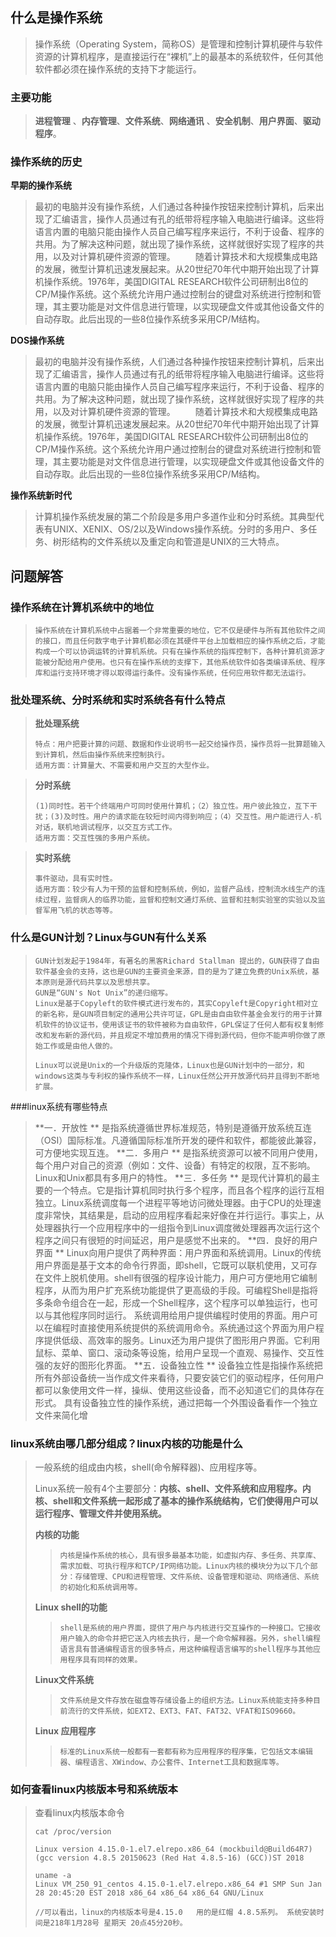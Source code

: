 ## 什么是操作系统

> 操作系统（Operating System，简称OS）是管理和控制计算机硬件与软件资源的计算机程序，是直接运行在“裸机”上的最基本的系统软件，任何其他软件都必须在操作系统的支持下才能运行。

### 主要功能

> **进程管理** 、**内存管理**、**文件系统**、**网络通讯** 、**安全机制**、**用户界面**、**驱动程序**。

### 操作系统的历史

**早期的操作系统**

> 最初的电脑并没有操作系统，人们通过各种操作按钮来控制计算机，后来出现了汇编语言，操作人员通过有孔的纸带将程序输入电脑进行编译。这些将语言内置的电脑只能由操作人员自己编写程序来运行，不利于设备、程序的共用。为了解决这种问题，就出现了操作系统，这样就很好实现了程序的共用，以及对计算机硬件资源的管理。
> 　　随着计算技术和大规模集成电路的发展，微型计算机迅速发展起来。从20世纪70年代中期开始出现了计算机操作系统。1976年，美国DIGITAL RESEARCH软件公司研制出8位的CP/M操作系统。这个系统允许用户通过控制台的键盘对系统进行控制和管理，其主要功能是对文件信息进行管理，以实现硬盘文件或其他设备文件的自动存取。此后出现的一些8位操作系统多采用CP/M结构。

**DOS操作系统**

> 最初的电脑并没有操作系统，人们通过各种操作按钮来控制计算机，后来出现了汇编语言，操作人员通过有孔的纸带将程序输入电脑进行编译。这些将语言内置的电脑只能由操作人员自己编写程序来运行，不利于设备、程序的共用。为了解决这种问题，就出现了操作系统，这样就很好实现了程序的共用，以及对计算机硬件资源的管理。
> 　　随着计算技术和大规模集成电路的发展，微型计算机迅速发展起来。从20世纪70年代中期开始出现了计算机操作系统。1976年，美国DIGITAL RESEARCH软件公司研制出8位的CP/M操作系统。这个系统允许用户通过控制台的键盘对系统进行控制和管理，其主要功能是对文件信息进行管理，以实现硬盘文件或其他设备文件的自动存取。此后出现的一些8位操作系统多采用CP/M结构。

**操作系统新时代**

> 计算机操作系统发展的第二个阶段是多用户多道作业和分时系统。其典型代表有UNIX、XENIX、OS/2以及Windows操作系统。分时的多用户、多任务、树形结构的文件系统以及重定向和管道是UNIX的三大特点。

## 问题解答

### 操作系统在计算机系统中的地位

> ```
> 操作系统在计算机系统中占据着一个非常重要的地位，它不仅是硬件与所有其他软件之间的接口，而且任何数字电子计算机都必须在其硬件平台上加载相应的操作系统之后，才能构成一个可以协调运转的计算机系统。只有在操作系统的指挥控制下，各种计算机资源才能被分配给用户使用。也只有在操作系统的支撑下，其他系统软件如各类编译系统、程序库和运行支持环境才得以取得运行条件。没有操作系统，任何应用软件都无法运行。
> ```

### 批处理系统、分时系统和实时系统各有什么特点

> **批处理系统**
>
> ```
> 特点：用户把要计算的问题、数据和作业说明书一起交给操作员，操作员将一批算题输入到计算机，然后由操作系统来控制执行。 
> 适用方面：计算量大、不需要和用户交互的大型作业。
> ```

> **分时系统**
>
> ~~~
> (1)同时性。若干个终端用户可同时使用什算机；（2）独立性。用户彼此独立，互下干扰；(3)及时性。用户的请求能在较短时间内得到响应；（4）交互性。用户能进行人-机对话，联机地调试程序，以交互方式工作。 
> 适用方面：交互性强的多用户系统。 
> ~~~

> **实时系统**
>
> ~~~
> 事件驱动，具有实时性。
> 适用方面：较少有人为干预的监督和控制系统，例如，监督产品线，控制流水线生产的连续过程，监督病人的临界功能，监督和控制文通灯系统、监督和拄制实验室的实验以及监督军用飞机的状态等等。
> ~~~

### 什么是GUN计划？Linux与GUN有什么关系

> ~~~
> GUN计划发起于1984年，有著名的黑客Richard Stallman 提出的，GUN获得了自由软件基金会的支持，这也是GUN的主要资金来源，目的是为了建立免费的Unix系统，基本原则是源代码共享以及思想共享。
> GUN是“GUN's Not Unix”的递归缩写。
> Linux是基于Copyleft的软件模式进行发布的，其实Copyleft是Copyright相对立的新名称，是GUN项目制定的通用公共许可证，GPL是由自由软件基金会发行的用于计算机软件的协议证书，使用该证书的软件被称为自由软件，GPL保证了任何人都有权复制修改和发布新的源代码，并且规定不增加费用的情况下得到源代码，但你不能声明你做了原始工作或是由他人做的。
>
> Linux可以说是Unix的一个升级版的克隆体，Linux也是GUN计划中的一部分，和windows这类与专利权的操作系统不一样，Linux任然公开开放源代码并且得到不断地扩展。
> ~~~

###linux系统有哪些特点

> **一．开放性 **
> ​	是指系统遵循世界标准规范，特别是遵循开放系统互连（OSI）国际标准。凡遵循国际标准所开发的硬件和软件，都能彼此兼容，可方便地实现互连。
> **二．多用户 **
> ​	是指系统资源可以被不同用户使用，每个用户对自己的资源（例如：文件、设备）有特定的权限，互不影响。Linux和Unix都具有多用户的特性。
> **三．多任务 **
> ​	是现代计算机的最主要的一个特点。它是指计算机同时执行多个程序，而且各个程序的运行互相独立。Linux系统调度每一个进程平等地访问微处理器。由于CPU的处理速度非常快，其结果是，启动的应用程序看起来好像在并行运行。事实上，从处理器执行一个应用程序中的一组指令到Linux调度微处理器再次运行这个程序之间只有很短的时间延迟，用户是感觉不出来的。
> **四．良好的用户界面 **
> ​	Linux向用户提供了两种界面：用户界面和系统调用。Linux的传统用户界面是基于文本的命令行界面，即shell，它既可以联机使用，又可存在文件上脱机使用。shell有很强的程序设计能力，用户可方便地用它编制程序，从而为用户扩充系统功能提供了更高级的手段。可编程Shell是指将多条命令组合在一起，形成一个Shell程序，这个程序可以单独运行，也可以与其他程序同时运行。 系统调用给用户提供编程时使用的界面。用户可以在编程时直接使用系统提供的系统调用命令。系统通过这个界面为用户程序提供低级、高效率的服务。Linux还为用户提供了图形用户界面。它利用鼠标、菜单、窗口、滚动条等设施，给用户呈现一个直观、易操作、交互性强的友好的图形化界面。
> **五．设备独立性 **
> ​	设备独立性是指操作系统把所有外部设备统一当作成文件来看待，只要安装它们的驱动程序，任何用户都可以象使用文件一样，操纵、使用这些设备，而不必知道它们的具体存在形式。 具有设备独立性的操作系统，通过把每一个外围设备看作一个独立文件来简化增

### linux系统由哪几部分组成？linux内核的功能是什么

> 一般系统的组成由内核，shell(命令解释器)、应用程序等。
>
> Linux系统一般有4个主要部分：**内核、shell、文件系统和应用程序。内核、shell和文件系统一起形成了基本的操作系统结构，它们使得用户可以运行程序、管理文件并使用系统。**
>
> **内核的功能**
>
> > ```
> > 内核是操作系统的核心，具有很多最基本功能，如虚拟内存、多任务、共享库、需求加载、可执行程序和TCP/IP网络功能。Linux内核的模块分为以下几个部分：存储管理、CPU和进程管理、文件系统、设备管理和驱动、网络通信、系统的初始化和系统调用等。
> > ```
>
> **Linux shell的功能**
>
> > ```
> > shell是系统的用户界面，提供了用户与内核进行交互操作的一种接口。它接收用户输入的命令并把它送入内核去执行，是一个命令解释器。另外，shell编程语言具有普通编程语言的很多特点，用这种编程语言编写的shell程序与其他应用程序具有同样的效果。
> > ```
>
> **Linux文件系统**
>
> > ```
> > 文件系统是文件存放在磁盘等存储设备上的组织方法。Linux系统能支持多种目前流行的文件系统，如EXT2、EXT3、FAT、FAT32、VFAT和ISO9660。
> > ```
>
> **Linux 应用程序**
>
> > ```\
> > 标准的Linux系统一般都有一套都有称为应用程序的程序集，它包括文本编辑器、编程语言、XWindow、办公套件、Internet工具和数据库等。
> > ```

### 如何查看linux内核版本号和系统版本

> 查看linux内核版本命令
>
> ~~~shell
> cat /proc/version
>
> Linux version 4.15.0-1.el7.elrepo.x86_64 (mockbuild@Build64R7) (gcc version 4.8.5 20150623 (Red Hat 4.8.5-16) (GCC))ST 2018
>
> uname -a
> Linux VM_250_91_centos 4.15.0-1.el7.elrepo.x86_64 #1 SMP Sun Jan 28 20:45:20 EST 2018 x86_64 x86_64 x86_64 GNU/Linux
>
> //可以看出，linux的内核版本号是4.15.0   用的是红帽 4.8.5系列。 系统安装时间是218年1月28号 星期天 20点45分20秒。
> ~~~
>
> 
